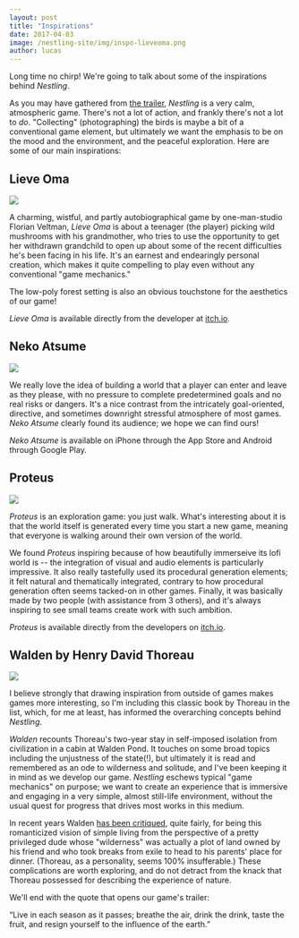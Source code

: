 ```yaml
---
layout: post
title: "Inspirations"
date: 2017-04-03
image: /nestling-site/img/inspo-lieveoma.png
author: lucas
---
```


<p>Long time no chirp! We're going to talk about some of the inspirations behind <i>Nestling</i>.</p>

<p>As you may have gathered from <a href='###'>the trailer</a>, <i>Nestling</i> is a very calm, atmospheric game. There's not a lot of action, and frankly there's not a lot to <i>do</i>. "Collecting" (photographing) the birds is maybe a bit of a conventional game element, but ultimately we want the emphasis to be on the mood and the environment, and the peaceful exploration. Here are some of our main inspirations:</p>

<h2>Lieve Oma</h2>
<img src='https://img.itch.zone/aW1hZ2UvNTg1OTQvMjYzNTA2LnBuZw==/original/zfR3je.png'/>

<p>A charming, wistful, and partly autobiographical game by one-man-studio Florian Veltman, <i>Lieve Oma</i> is about a teenager (the player) picking wild mushrooms with his grandmother, who tries to use the opportunity to get her withdrawn grandchild to open up about some of the recent difficulties he's been facing in his life. It's an earnest and endearingly personal creation, which makes it quite compelling to play even without any conventional "game mechanics."</p>

<p>The low-poly forest setting is also an obvious touchstone for the aesthetics of our game!</p>

<p><i>Lieve Oma</i> is available directly from the developer at <a href='https://vltmn.itch.io/lieve-oma'>itch.io</a>.</p>

<h2>Neko Atsume</h2>
<p><img src='https://upload.wikimedia.org/wikipedia/en/d/da/Neko_atsume_screenshot.jpeg/></p>

<p>This simple, casual game for mobile devices was an unexpected smash hit, with over 4 million downloads. Is it <i>inspiring</i> though?</p>

<p>We think so! Here's why: developer Yutaka Takazaki stated, "We're not going to put cheats or complexity in it, and we would like to pursue a game that can be enjoyed with only simple operations." Their intent was to produce a game that could be played by children, and completed without a heavy time commitment from the player.</p>

<p>We really love the idea of building a world that a player can enter and leave as they please, with no pressure to complete predetermined goals and no real risks or dangers. It's a nice contrast from the intricately goal-oriented, directive, and sometimes downright stressful atmosphere of most games. <i>Neko Atsume</i> clearly found its audience; we hope we can find ours! </p>

<p><i>Neko Atsume</i> is available on iPhone through the App Store and Android through Google Play.</p>

<h2>Proteus</h2>

<img src='https://img.itch.io/aW1hZ2UvMTc1ODAvNDU1MzgwLnBuZw==/original/KQXR0g.png'/>

<p><i>Proteus</i> is an exploration game: you just walk. What's interesting about it is that the world itself is generated every time you start a new game, meaning that everyone is walking around their own version of the world.</p>

<p>We found <i>Proteus</i> inspiring because of how beautifully immerseive its lofi world is -- the integration of visual and audio elements is particularly impressive. It also really tastefully used its procedural generation elements; it felt natural and thematically integrated, contrary to how procedural generation often seems tacked-on in other games. Finally, it was basically made by two people (with assistance from 3 others), and it's always inspiring to see small teams create work with such ambition.</p>

<p><i>Proteus</i> is available directly from the developers on <a href='https://twistedtree.itch.io/proteus'>itch.io</a>.</p>

<h2>Walden by Henry David Thoreau</h2>
<p><img src='https://upload.wikimedia.org/wikipedia/commons/9/91/1854_Walden_byThoreau.jpg'/></p>

<p>I believe strongly that drawing inspiration from outside of games makes games more interesting, so I'm including this classic book by Thoreau in the list, which, for me at least, has informed the overarching concepts behind <i>Nestling</i>.</p>

<p><i>Walden</i> recounts Thoreau's two-year stay in self-imposed isolation from civilization in a cabin at Walden Pond. It touches on some broad topics including the unjustness of the state(!), but ultimately it is read and remembered as an ode to wilderness and solitude, and I've been keeping it in mind as we develop our game. <i>Nestling</i> eschews typical "game mechanics" on purpose; we want to create an experience that is immersive and engaging in a very simple, almost still-life environment, without the usual quest for progress that drives most works in this medium.</p>

<p>In recent years Walden <a href='http://www.newyorker.com/magazine/2015/10/19/pond-scum'>has been critiqued</a>, quite fairly, for being this romanticized vision of simple living from the perspective of a pretty privileged dude whose "wilderness" was actually a plot of land owned by his friend and who took breaks from exile to head to his parents' place for dinner. (Thoreau, as a personality, seems 100% insufferable.) These complications are worth exploring, and do not detract from the knack that Thoreau possessed for describing the experience of nature.</p>

<p>We'll end with the quote that opens our game's trailer:</p>

<p>“Live in each season as it passes; breathe the air, drink the drink, taste the fruit, and resign yourself to the influence of the earth.”</p>
